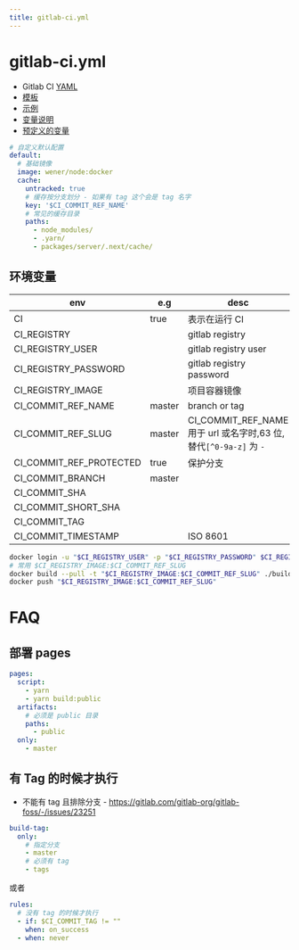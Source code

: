 ```yaml
---
title: gitlab-ci.yml
---
```


# gitlab-ci.yml

- Gitlab CI [YAML](https://docs.gitlab.com/ce/ci/yaml/README.html)
- [模板](https://gitlab.com/gitlab-org/gitlab/tree/master/lib/gitlab/ci/templates)
- [示例](https://docs.gitlab.com/ee/ci/examples/)
- [变量说明](https://docs.gitlab.com/ce/ci/variables/README.html)
- [预定义的变量](https://docs.gitlab.com/ee/ci/variables/predefined_variables.html)

```yaml
# 自定义默认配置
default:
  # 基础镜像
  image: wener/node:docker
  cache:
    untracked: true
    # 缓存按分支划分 - 如果有 tag 这个会是 tag 名字
    key: '$CI_COMMIT_REF_NAME'
    # 常见的缓存目录
    paths:
      - node_modules/
      - .yarn/
      - packages/server/.next/cache/
```

## 环境变量

| env                     | e.g    | desc                                                              |
| ----------------------- | ------ | ----------------------------------------------------------------- |
| CI                      | true   | 表示在运行 CI                                                     |
| CI_REGISTRY             |        | gitlab registry                                                   |
| CI_REGISTRY_USER        |        | gitlab registry user                                              |
| CI_REGISTRY_PASSWORD    |        | gitlab registry password                                          |
| CI_REGISTRY_IMAGE       |        | 项目容器镜像                                                      |
| CI_COMMIT_REF_NAME      | master | branch or tag                                                     |
| CI_COMMIT_REF_SLUG      | master | CI_COMMIT_REF_NAME 用于 url 或名字时,63 位,替代`[^0-9a-z]` 为 `-` |
| CI_COMMIT_REF_PROTECTED | true   | 保护分支                                                          |
| CI_COMMIT_BRANCH        | master |
| CI_COMMIT_SHA           |
| CI_COMMIT_SHORT_SHA     |
| CI_COMMIT_TAG           |
| CI_COMMIT_TIMESTAMP     |        | ISO 8601                                                          |

```bash
docker login -u "$CI_REGISTRY_USER" -p "$CI_REGISTRY_PASSWORD" $CI_REGISTRY
# 常用 $CI_REGISTRY_IMAGE:$CI_COMMIT_REF_SLUG
docker build --pull -t "$CI_REGISTRY_IMAGE:$CI_COMMIT_REF_SLUG" ./build
docker push "$CI_REGISTRY_IMAGE:$CI_COMMIT_REF_SLUG"
```

# FAQ

## 部署 pages

```yaml
pages:
  script:
    - yarn
    - yarn build:public
  artifacts:
    # 必须是 public 目录
    paths:
      - public
  only:
    - master
```

## 有 Tag 的时候才执行

- 不能有 tag 且排除分支 - https://gitlab.com/gitlab-org/gitlab-foss/-/issues/23251

```yaml
build-tag:
  only:
    # 指定分支
    - master
    # 必须有 tag
    - tags
```

或者

```yaml
rules:
  # 没有 tag 的时候才执行
  - if: $CI_COMMIT_TAG != ""
    when: on_success
  - when: never
```
